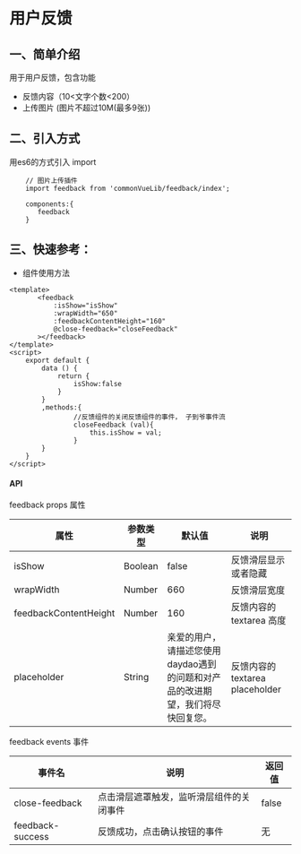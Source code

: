 # 用户反馈
## 一、简单介绍

用于用户反馈，包含功能
- 反馈内容（10<文字个数<200）
- 上传图片 (图片不超过10M(最多9张))


## 二、引入方式
用es6的方式引入 import

```
    // 图片上传插件
    import feedback from 'commonVueLib/feedback/index';

    components:{
       feedback
    }
```

## 三、快速参考：

- 组件使用方法

```
<template>
       <feedback
           :isShow="isShow"
           :wrapWidth="650"
           :feedbackContentHeight="160"
           @close-feedback="closeFeedback"
       ></feedback>
</template>
<script>
    export default {
        data () {
            return {
                isShow:false
            }
        }
        ,methods:{
                //反馈组件的关闭反馈组件的事件， 子到爷事件流
                closeFeedback (val){
                    this.isShow = val;
                }
        }
    }
</script>
```




#### API
 feedback props 属性

|  **属性** | **参数类型**  | **默认值**  | **说明**  |
| ------------ | ------------ | ------------ | ------------ |
| isShow | Boolean  | false | 反馈滑层显示或者隐藏 |
| wrapWidth | Number  | 660 | 反馈滑层宽度 |
| feedbackContentHeight  | Number  | 160 | 反馈内容的textarea 高度  |
| placeholder | String  | 亲爱的用户，请描述您使用daydao遇到的问题和对产品的改进期望，我们将尽快回复您。 | 反馈内容的textarea placeholder |

feedback events 事件

|  **事件名** | **说明**  | **返回值**  |
| ------------ | ------------ | ------------ |
| close-feedback | 点击滑层遮罩触发，监听滑层组件的关闭事件  | false  |
| feedback-success | 反馈成功，点击确认按钮的事件  | 无  |





